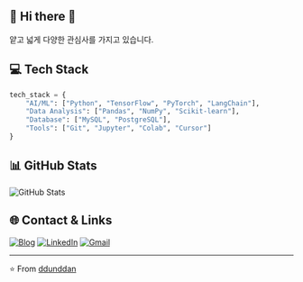## 🌱 Hi there 👋 
얕고 넓게 다양한 관심사를 가지고 있습니다. 

## 💻 Tech Stack
```python
tech_stack = {
    "AI/ML": ["Python", "TensorFlow", "PyTorch", "LangChain"],
    "Data Analysis": ["Pandas", "NumPy", "Scikit-learn"],
    "Database": ["MySQL", "PostgreSQL"],
    "Tools": ["Git", "Jupyter", "Colab", "Cursor"]
}
```

## 📊 GitHub Stats
![GitHub Stats](https://github-readme-stats.vercel.app/api?username=ddunddan&show_icons=true&theme=radical)

## 🌐 Contact & Links
[![Blog](https://img.shields.io/badge/Blog-니은니은니은_데이터공부-orange?style=flat-square&logo=blogger)](https://nthree.tistory.com/)
[![LinkedIn](https://img.shields.io/badge/LinkedIn-권순찬-blue?style=flat-square&logo=linkedin)](https://www.linkedin.com/in/%EC%88%9C%EC%B0%AC-%EA%B6%8C-2a893928a/)
[![Gmail](https://img.shields.io/badge/Gmail-elrnjs1396-red?style=flat-square&logo=gmail)](mailto:elrnjs1396@gmail.com)

---
⭐️ From [ddunddan](https://github.com/ddunddan) 
